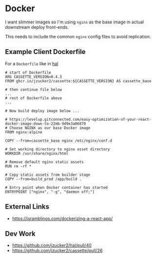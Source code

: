 # Docker

I want slimmer images so I'm using `nginx` as the base image in actual downstream deploy front-ends.

This needs to include the common `nginx` config files to avoid replication.

## Example Client Dockerfile

For a `Dockerfile` like in [hal](https://github.com/jzucker2/hal/pull/40)

```
# start of Dockerfile
ARG CASSETTE_VERSION=0.4.3
FROM ghcr.io/jzucker2/cassette:${CASSETTE_VERSION} AS cassette_base

# then continue file below
...
# rest of Dockerfile above
...

# Now build deploy image below ...

# https://levelup.gitconnected.com/easy-optimization-of-your-react-docker-image-down-to-22mb-9d9e3a06870
# Choose NGINX as our base Docker image
FROM nginx:alpine

COPY --from=cassette_base nginx /etc/nginx/conf.d

# Set working directory to nginx asset directory
WORKDIR /usr/share/nginx/html

# Remove default nginx static assets
RUN rm -rf *

# Copy static assets from builder stage
COPY --from=build_prod /app/build .

# Entry point when Docker container has started
ENTRYPOINT ["nginx", "-g", "daemon off;"]
```

## External Links

* https://jsramblings.com/dockerizing-a-react-app/

## Dev Work

* https://github.com/jzucker2/hal/pull/40
* https://github.com/jzucker2/cassette/pull/26
